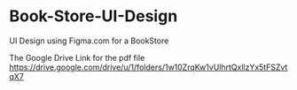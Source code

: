 # Book-Store-UI-Design
UI Design using Figma.com for a BookStore

The Google Drive Link for the pdf file
https://drive.google.com/drive/u/1/folders/1w10ZrqKw1vUlhrtQxllzYx5tFSZvtqX7
